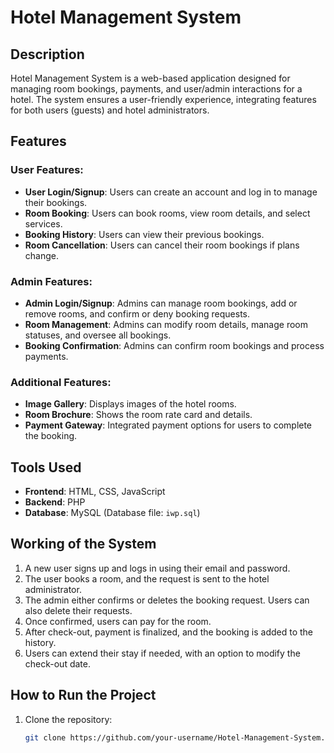 # Hotel Management System

## Description
Hotel Management System is a web-based application designed for managing room bookings, payments, and user/admin interactions for a hotel. The system ensures a user-friendly experience, integrating features for both users (guests) and hotel administrators.

## Features

### User Features:
- **User Login/Signup**: Users can create an account and log in to manage their bookings.
- **Room Booking**: Users can book rooms, view room details, and select services.
- **Booking History**: Users can view their previous bookings.
- **Room Cancellation**: Users can cancel their room bookings if plans change.

### Admin Features:
- **Admin Login/Signup**: Admins can manage room bookings, add or remove rooms, and confirm or deny booking requests.
- **Room Management**: Admins can modify room details, manage room statuses, and oversee all bookings.
- **Booking Confirmation**: Admins can confirm room bookings and process payments.

### Additional Features:
- **Image Gallery**: Displays images of the hotel rooms.
- **Room Brochure**: Shows the room rate card and details.
- **Payment Gateway**: Integrated payment options for users to complete the booking.

## Tools Used
- **Frontend**: HTML, CSS, JavaScript
- **Backend**: PHP
- **Database**: MySQL (Database file: `iwp.sql`)

## Working of the System

1. A new user signs up and logs in using their email and password.
2. The user books a room, and the request is sent to the hotel administrator.
3. The admin either confirms or deletes the booking request. Users can also delete their requests.
4. Once confirmed, users can pay for the room.
5. After check-out, payment is finalized, and the booking is added to the history.
6. Users can extend their stay if needed, with an option to modify the check-out date.


## How to Run the Project

1. Clone the repository:
   ```bash
   git clone https://github.com/your-username/Hotel-Management-System.git

